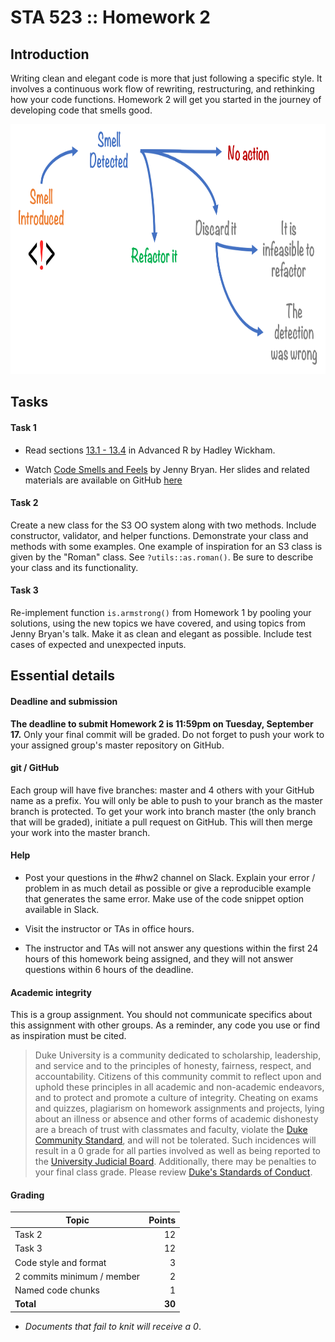 # STA 523 :: Homework 2

## Introduction

Writing clean and elegant code is more that just following a specific style. It 
involves a continuous work flow of rewriting, restructuring, and rethinking how 
your code functions. Homework 2 will get you started in the journey of 
developing code that smells good.

<img src="images/code-smell.png" width="600" height="400">

## Tasks

#### Task 1

- Read sections [13.1 - 13.4](https://adv-r.hadley.nz/s3.html) in Advanced R by
  Hadley Wickham.

- Watch [Code Smells and Feels](https://www.youtube.com/watch?v=7oyiPBjLAWY) by
  Jenny Bryan. Her slides and related materials are available on GitHub 
  [here](https://github.com/jennybc/code-smells-and-feels)

#### Task 2

Create a new class for the S3 OO system along with two methods. Include 
constructor, validator, and helper functions. Demonstrate your class and methods
with some examples. One example of inspiration for an S3 class is given by the
"Roman" class. See  `?utils::as.roman()`. Be sure to describe your class and its
functionality.

#### Task 3

Re-implement function `is.armstrong()` from Homework 1 by pooling your 
solutions, using the new topics we have covered, and using topics from
Jenny Bryan's talk. Make it as clean and elegant as possible. Include test 
cases of expected and unexpected inputs.

## Essential details

#### Deadline and submission

**The deadline to submit Homework 2 is 11:59pm on Tuesday, September 17.** Only
your final commit will be graded. Do not forget to push your work to your
assigned group's master repository on GitHub.

#### git / GitHub

Each group will have five branches: master and 4 others with your GitHub name
as a prefix. 
You will only be able to push to your branch as the master branch is protected. 
To get your work into branch master (the only branch that will be
graded), initiate a pull request on GitHub. This will then merge your work 
into the master branch.

#### Help

- Post your questions in the #hw2 channel on Slack. Explain your error / problem
  in as much detail as possible or give a reproducible example that generates 
  the same error. Make use of the code snippet option available in Slack.

- Visit the instructor or TAs in office hours.

- The instructor and TAs will not answer any questions within the first 24
  hours of this homework being assigned, and they will not answer questions
  within 6 hours of the deadline.

#### Academic integrity

This is a group assignment. You should not communicate specifics about this
assignment with other groups. As a reminder, any code you use or find as 
inspiration must be cited.

>Duke University is a community dedicated to scholarship, leadership, and 
service and to the principles of honesty, fairness, respect, and accountability.
Citizens of this community commit to reflect upon and uphold these principles 
in all academic and non-academic endeavors, and to protect and promote a culture
of integrity. Cheating on exams and quizzes, plagiarism on homework assignments 
and projects, lying about an illness or absence and other forms of academic 
dishonesty are a breach of trust with classmates and faculty, violate the [Duke 
Community Standard](https://gradschool.duke.edu/academics/academic-policies-and-forms/standards-conduct/duke-community-standard),
and will not be tolerated. Such incidences will result in a 
0 grade for all parties involved as well as being reported to the [University 
Judicial Board](https://gradschool.duke.edu/academics/academic-policies-and-forms/standards-conduct/judicial-code-and-procedures). 
Additionally, there may be penalties to your final class grade. 
Please review [Duke's Standards of Conduct](https://gradschool.duke.edu/academics/academic-policies-and-forms/standards-conduct).

#### Grading

**Topic**|**Points**
---------|----------:|
Task 2 |  12
Task 3 |  12
Code style and format | 3
2 commits minimum / member | 2
Named code chunks | 1
**Total**|**30**

- *Documents that fail to knit will receive a 0*.